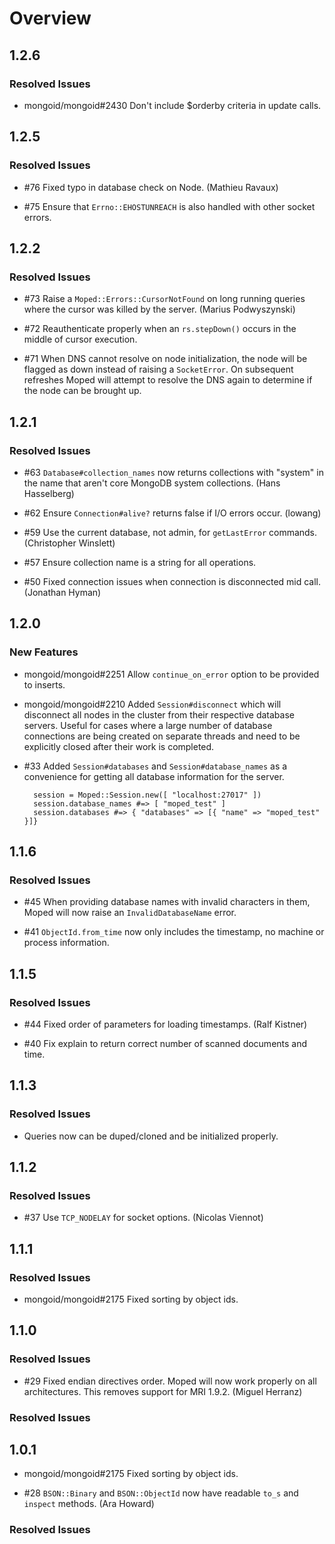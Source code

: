 # Overview

## 1.2.6

### Resolved Issues

* mongoid/mongoid\#2430 Don't include $orderby criteria in update calls.

## 1.2.5

### Resolved Issues

* \#76 Fixed typo in database check on Node. (Mathieu Ravaux)

* \#75 Ensure that `Errno::EHOSTUNREACH` is also handled with other socket errors.

## 1.2.2

### Resolved Issues

* \#73 Raise a `Moped::Errors::CursorNotFound` on long running queries where
  the cursor was killed by the server. (Marius Podwyszynski)

* \#72 Reauthenticate properly when an `rs.stepDown()` occurs in the middle of
  cursor execution.

* \#71 When DNS cannot resolve on node initialization, the node will be flagged
  as down instead of raising a `SocketError`. On subsequent refreshes Moped will
  attempt to resolve the DNS again to determine if the node can be brought up.

## 1.2.1

### Resolved Issues

* \#63 `Database#collection_names` now returns collections with "system" in
  the name that aren't core MongoDB system collections. (Hans Hasselberg)

* \#62 Ensure `Connection#alive?` returns false if I/O errors occur. (lowang)

* \#59 Use the current database, not admin, for `getLastError` commands.
  (Christopher Winslett)

* \#57 Ensure collection name is a string for all operations.

* \#50 Fixed connection issues when connection is disconnected mid call.
  (Jonathan Hyman)

## 1.2.0

### New Features

* mongoid/mongoid\#2251 Allow `continue_on_error` option to be provided to
  inserts.

* mongoid/mongoid\#2210 Added `Session#disconnect` which will disconnect all
  nodes in the cluster from their respective database servers. Useful for cases
  where a large number of database connections are being created on separate
  threads and need to be explicitly closed after their work is completed.

* \#33 Added `Session#databases` and `Session#database_names` as a convenience
  for getting all database information for the server.

        session = Moped::Session.new([ "localhost:27017" ])
        session.database_names #=> [ "moped_test" ]
        session.databases #=> { "databases" => [{ "name" => "moped_test" }]}

## 1.1.6

### Resolved Issues

* \#45 When providing database names with invalid characters in them, Moped
  will now raise an `InvalidDatabaseName` error.

* \#41 `ObjectId.from_time` now only includes the timestamp, no machine or
  process information.

## 1.1.5

### Resolved Issues

* \#44 Fixed order of parameters for loading timestamps. (Ralf Kistner)

* \#40 Fix explain to return correct number of scanned documents and time.

## 1.1.3

### Resolved Issues

* Queries now can be duped/cloned and be initialized properly.

## 1.1.2

### Resolved Issues

* \#37 Use `TCP_NODELAY` for socket options. (Nicolas Viennot)

## 1.1.1

### Resolved Issues

* mongoid/mongoid\#2175 Fixed sorting by object ids.

## 1.1.0

### Resolved Issues

* \#29 Fixed endian directives order. Moped will now work properly on
  all architectures. This removes support for MRI 1.9.2. (Miguel Herranz)

### Resolved Issues

## 1.0.1

* mongoid/mongoid\#2175 Fixed sorting by object ids.

* \#28 `BSON::Binary` and `BSON::ObjectId` now have readable `to_s` and
  `inspect` methods. (Ara Howard)

### Resolved Issues
